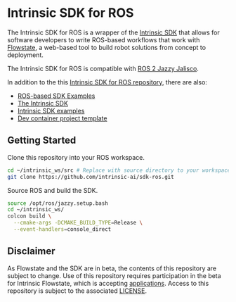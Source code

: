 # Intrinsic SDK for ROS

The Intrinsic SDK for ROS is a wrapper of the [Intrinsic
SDK](https://github.com/intrinsic-dev/sdk) that allows for software developers
to write ROS-based workflows that work with
[Flowstate](https://intrinsic.ai/flowstate), a web-based tool to build robot
solutions from concept to deployment.

The Intrinsic SDK for ROS is compatible with [ROS 2 Jazzy Jalisco](https://docs.ros.org/en/jazzy/index.html).

In addition to the this [Intrinsic SDK for
ROS repository](https://github.com/intrinsic-dev/intrinsic_sdk_ros), there are
also:
 * [ROS-based SDK Examples](https://github.com/intrinsic-dev/sdk_examples_ros)
 * [The Intrinsic SDK](https://github.com/intrinsic-dev/sdk)
 * [Intrinsic SDK examples](https://github.com/intrinsic-dev/sdk-examples)
 * [Dev container project template](https://github.com/intrinsic-dev/project-template)

## Getting Started

Clone this repository into your ROS workspace.

```bash
cd ~/intrinsic_ws/src # Replace with source directory to your workspace.
git clone https://github.com/intrinsic-ai/sdk-ros.git
```

Source ROS and build the SDK.

```bash
source /opt/ros/jazzy.setup.bash
cd ~/intrinsic_ws/
colcon build \
  --cmake-args -DCMAKE_BUILD_TYPE=Release \
  --event-handlers=console_direct
```

## Disclaimer

As Flowstate and the SDK are in beta, the contents of this repository are
subject to change.
Use of this repository requires participation in the beta for Intrinsic
Flowstate, which is accepting [applications](https://intrinsic.ai/beta).
Access to this repository is subject to the associated [LICENSE](LICENSE).
